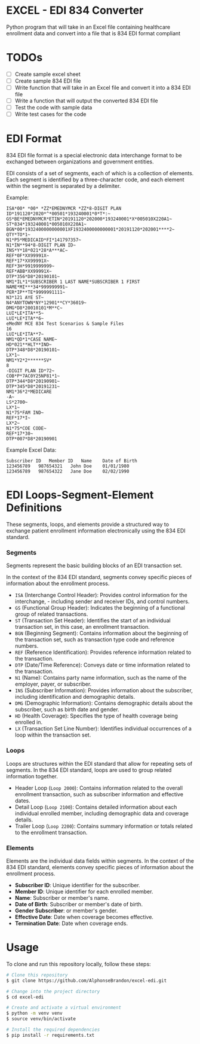 # EXCEL - EDI 834 Converter
Python program that will take in an Excel file containing healthcare enrollment data and convert into a file that is 834 EDI format compliant

# TODOs
- [ ] Create sample excel sheet
- [ ] Create sample 834 EDI file
- [ ] Write function that will take in an Excel file and convert it into a 834 EDI file
- [ ] Write a function that will output the converted 834 EDI file
- [ ] Test the code with sample data
- [ ] Write test cases for the code

# EDI Format
834 EDI file format is a special electronic data interchange format to be exchanged between organizations and government entities.

EDI consists of a set of segments, each of which is a collection of elements. Each segment is identified by a three-character code, and each element within the segment is separated by a delimiter.

Example: 
```
ISA*00* *00* *ZZ*EMEDNYMCR *ZZ*8-DIGIT PLAN 
ID*191120*2020*^*00501*193240001*0*T*:~
GS*BE*EMEDNYMCR*ETIN*20191120*202000*193240001*X*005010X220A1~
ST*834*193240001*005010X220A1~
BGN*00*1932400000000001XF1932400000000001*20191120*202001****2~
QTY*TO*1~
N1*P5*MEDICAID*FI*141797357~
N1*IN**94*8-DIGIT PLAN ID~
INS*Y*18*021*28*A***AC~
REF*0F*XX99991X~
REF*17*XX99991X~
REF*3H*9919999999~
REF*ABB*XX99991X~
DTP*356*D8*20190101~
NM1*IL*1*SUBSCRIBER 1 LAST NAME*SUBSCRIBER 1 FIRST NAME*MI***34*999999991~
PER*IP**TE*9999991111~
N3*121 AYE ST~
N4*ANYTOWN*NY*12901**CY*36019~
DMG*D8*20010101*M**C~
LUI*LE*ITA**5~
LUI*LE*ITA**6~
eMedNY MCE 834 Test Scenarios & Sample Files
16
LUI*LE*ITA**7~
NM1*QD*1*CASE NAME~
HD*021**HLT**IND~
DTP*348*D8*20190101~
LX*1~
NM1*Y2*2******SV*
8
-DIGIT PLAN ID*72~
COB*P*7AC0Y25NP81*1~
DTP*344*D8*20190901~
DTP*345*D8*20191231~
NM1*36*2*MEDICARE
-A~
LS*2700~
LX*1~
N1*75*FAM IND~
REF*17*I~
LX*2~
N1*75*COE CODE~
REF*17*30~
DTP*007*D8*20190901
```
Example Excel Data:
```
Subscriber ID	Member ID	Name	Date of Birth 
123456789	987654321	John Doe	01/01/1980
123456789	987654322	Jane Doe	02/02/1990
```

# EDI Loops-Segment-Element Definitions
These segments, loops, and elements provide a structured way to exchange patient enrollment information electronically using the 834 EDI standard.

### Segments
Segments represent the basic building blocks of an EDI transaction set. 

In the context of the 834 EDI standard, segments convey specific pieces of information about the enrollment process.

- `ISA` (Interchange Control Header): Provides control information for the interchange, - including sender and receiver IDs, and control numbers.
- `GS` (Functional Group Header): Indicates the beginning of a functional group of related transactions.
- `ST` (Transaction Set Header): Identifies the start of an individual transaction set, in this case, an enrollment transaction.
- `BGN` (Beginning Segment): Contains information about the beginning of the transaction set, such as transaction type code and reference numbers.
- `REF` (Reference Identification): Provides reference information related to the transaction.
- `DTP` (Date/Time Reference): Conveys date or time information related to the transaction.
- `N1` (Name): Contains party name information, such as the name of the employer, payer, or subscriber.
- `INS` (Subscriber Information): Provides information about the subscriber, including identification and demographic details.
- `DMG` (Demographic Information): Contains demographic details about the subscriber, such as birth date and gender.
- `HD` (Health Coverage): Specifies the type of health coverage being enrolled in.
- `LX` (Transaction Set Line Number): Identifies individual occurrences of a loop within the transaction set.

### Loops
Loops are structures within the EDI standard that allow for repeating sets of segments. In the 834 EDI standard, loops are used to group related information together.

- Header Loop (`Loop 2000`): Contains information related to the overall enrollment transaction, such as subscriber information and effective dates.
- Detail Loop (`Loop 2100`): Contains detailed information about each individual enrolled member, including demographic data and coverage details.
- Trailer Loop (`Loop 2200`): Contains summary information or totals related to the enrollment transaction.

### Elements
Elements are the individual data fields within segments. In the context of the 834 EDI standard, elements convey specific pieces of information about the enrollment process. 

- **Subscriber ID**: Unique identifier for the subscriber.
- **Member ID**: Unique identifier for each enrolled member.
- **Name**: Subscriber or member's name.
- **Date of Birth**: Subscriber or member's date of birth.
- **Gender Subscriber**: or member's gender.
- **Effective Date**: Date when coverage becomes effective.
- **Termination Date**: Date when coverage ends.

# Usage
To clone and run this repository locally, follow these steps:

```bash
# Clone this repository
$ git clone https://github.com/AlphonseBrandon/excel-edi.git

# Change into the project directory
$ cd excel-edi

# Create and activate a virtual environment
$ python -m venv venv
$ source venv/bin/activate

# Install the required dependencies
$ pip install -r requirements.txt

```